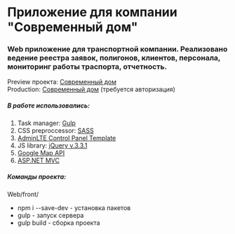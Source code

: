 # Приложение для компании "Современный дом" #
### Web приложение для транспортной компании. Реализовано ведение реестра заявок, полигонов, клиентов, персонала, мониторинг работы траспорта, отчетность. ####
Preview проекта: [Современный дом](http://adel-ismagilov.ru/projects/tbo/)  
Production: [Современный дом](http://37.18.75.52:20083/) (требуется авторизация)
##### В работе использовались: #####
1. Task manager: [Gulp](https://gulpjs.com/)
2. CSS preproccessor: [SASS](http://sass-lang.com/)
3. [AdminLTE Control Panel Template](https://adminlte.io/)
4. JS library: [jQuery v.3.3.1](https://jquery.com/)
5. [Google Map API](https://cloud.google.com/maps-platform/)
6. [ASP.NET MVC](https://www.asp.net/mvc)

##### Команды проекта: ######
Web/front/
+ npm i --save-dev - установка пакетов
+ gulp - запуск сервера
+ gulp build - сборка проекта
